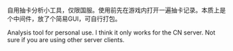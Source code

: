 自用抽卡分析小工具，仅限国服。使用前先在游戏内打开一遍抽卡记录。本质上是个中间件，放了个简易GUI，可自行打包。

Analysis tool for personal use. I think it only works for the CN server. Not sure if you are using other server clients.
